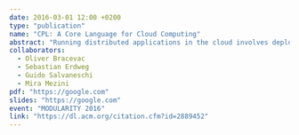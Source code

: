 ```yaml
---
date: 2016-03-01 12:00 +0200
type: "publication"
name: "CPL: A Core Language for Cloud Computing"
abstract: "Running distributed applications in the cloud involves deployment. That is, distribution and configuration of application services and middleware infrastructure. The considerable complexity of these tasks resulted in the emergence of declarative JSON-based domain-specific deployment languages to develop deployment programs. However, existing deployment programs unsafely compose artifacts written in different languages, leading to bugs that are hard to detect before run time. Furthermore, deployment languages do not provide extension points for custom implementations of existing cloud services such as application-specific load balancing policies. To address these shortcomings, we propose CPL (Cloud Platform Language), a statically-typed core language for programming both distributed applications as well as their deployment on a cloud platform. In CPL, application services and deployment programs interact through statically typed, extensible interfaces, and an application can trigger further deployment at run time. We provide a formal semantics of CPL and demonstrate that it enables type-safe, composable and extensible libraries of service combinators, such as load balancing and fault tolerance."
collaborators:
  - Oliver Bracevac
  - Sebastian Erdweg
  - Guido Salvaneschi
  - Mira Mezini
pdf: "https://google.com"
slides: "https://google.com"
event: "MODULARITY 2016"
link: "https://dl.acm.org/citation.cfm?id=2889452"
---
```

